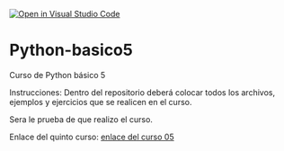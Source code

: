 [![Open in Visual Studio Code](https://classroom.github.com/assets/open-in-vscode-f059dc9a6f8d3a56e377f745f24479a46679e63a5d9fe6f495e02850cd0d8118.svg)](https://classroom.github.com/online_ide?assignment_repo_id=7391560&assignment_repo_type=AssignmentRepo)
# Python-basico5
Curso de Python básico 5

Instrucciones:
Dentro del repositorio deberá colocar todos los archivos, ejemplos y ejercicios que se realicen en el curso.

Sera le prueba de que realizo el curso.

Enlace del quinto curso:
[enlace del curso 05](https://drive.google.com/drive/folders/1EOrxNcmCyGo3HUhGm1mXT5o0EOin4M6x?usp=sharing)
